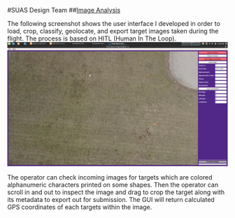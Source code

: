 #SUAS Design Team
##[Image Analysis](https://github.com/0b10010010/ImageAnalysis)

The following screenshot shows the user interface I developed in order to load, crop, classify, geolocate, and export target images taken during the flight. The process is based on HITL (Human In The Loop).
![](../img/suas_gui.png)

The operator can check incoming images for targets which are colored alphanumeric characters printed on some shapes. Then the operator can scroll in and out to inspect the image and drag to crop the target along with its metadata to export out for submission. The GUI will return calculated GPS coordinates of each targets within the image.
